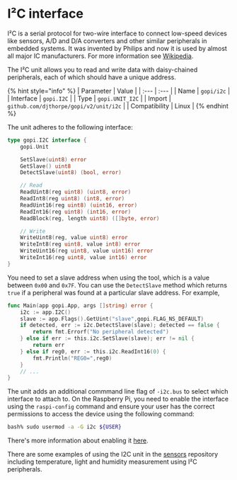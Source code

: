 # I²C interface

I²C is a serial protocol for two-wire interface to connect low-speed devices like sensors, A/D and D/A converters and other similar peripherals in embedded systems. It was invented by Philips and now it is used by almost all major IC manufacturers. For more information see [Wikipedia](https://en.wikipedia.org/wiki/I%C2%B2C).

The I²C unit allows you to read and write data with daisy-chained peripherals, each of which should have a unique address.

{% hint style="info" %}
| Parameter | Value |
| :--- | :--- |
| Name | `gopi/i2c` |
| Interface | `gopi.I2C` |
| Type | `gopi.UNIT_I2C` |
| Import | `github.com/djthorpe/gopi/v2/unit/i2c` |
| Compatibility | Linux |
{% endhint %}

The unit adheres to the following interface:

```go
type gopi.I2C interface {
    gopi.Unit

    SetSlave(uint8) error
    GetSlave() uint8
    DetectSlave(uint8) (bool, error)

    // Read 
    ReadUint8(reg uint8) (uint8, error)
    ReadInt8(reg uint8) (int8, error)
    ReadUint16(reg uint8) (uint16, error)
    ReadInt16(reg uint8) (int16, error)
    ReadBlock(reg, length uint8) ([]byte, error)

    // Write
    WriteUint8(reg, value uint8) error
    WriteInt8(reg uint8, value int8) error
    WriteUint16(reg uint8, value uint16) error
    WriteInt16(reg uint8, value int16) error
}
```

You need to set a slave address when using the tool, which is a value between `0x00` and `0x7F`. You can use the `DetectSlave` method which returns `true` if a peripheral was found at a particular slave address. For example,

```go
func Main(app gopi.App, args []string) error {
    i2c := app.I2C()
    slave := app.Flags().GetUint("slave",gopi.FLAG_NS_DEFAULT)
    if detected, err := i2c.DetectSlave(slave); detected == false {
        return fmt.Errorf("No peripheral detected")
    } else if err := this.i2c.SetSlave(slave); err != nil {
        return err
    } else if reg0, err := this.i2c.ReadInt16(0) {
        fmt.Println("REG0=",reg0)        
    }
    // ...
}
```

The unit adds an additional commmand line flag of `-i2c.bus` to select which interface to attach to. On the Raspberry Pi, you need to enable the interface using the `raspi-config` command and ensure your user has the correct permissions to access the device using the following command:

```bash
bash% sudo usermod -a -G i2c ${USER}
```

There's more information about enabling it [here](https://www.electronicwings.com/raspberry-pi/raspberry-pi-i2c).

There are some examples of using the I2C unit in the [sensors](https://github.com/djthorpe/gopi/tree/74fc940b06eb9b4fb39545123a319bc8eeb21710/docs/github.com/djthorpe/sensors/README.md) repository including temperature, light and humidity measurement using I²C peripherals.

